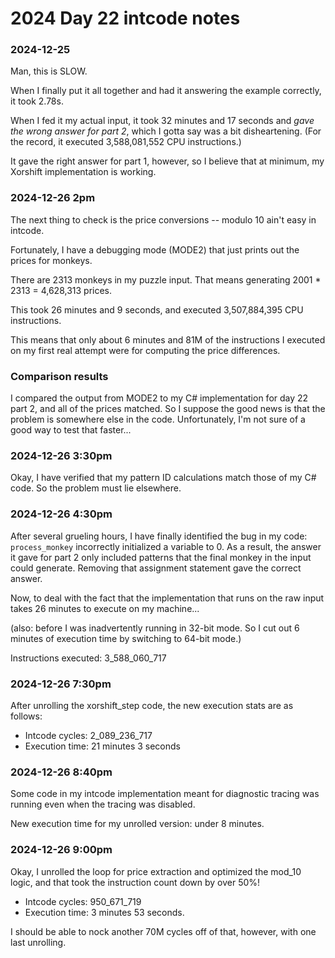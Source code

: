 # 2024 Day 22 intcode notes

### 2024-12-25

Man, this is SLOW.

When I finally put it all together and had it answering the example correctly, it took 2.78s.

When I fed it my actual input, it took 32 minutes and 17 seconds and _gave the wrong answer for part 2_, which I gotta say was a bit disheartening.  (For the record, it executed 3,588,081,552 CPU instructions.)

It gave the right answer for part 1, however, so I believe that at minimum, my Xorshift implementation is working.

### 2024-12-26 2pm

The next thing to check is the price conversions -- modulo 10 ain't easy in intcode.

Fortunately, I have a debugging mode (MODE2) that just prints out the prices for monkeys.

There are 2313 monkeys in my puzzle input.  That means generating 2001 \* 2313 = 4,628,313 prices.

This took 26 minutes and 9 seconds, and executed 3,507,884,395 CPU instructions.

This means that only about 6 minutes and 81M of the instructions I executed on my first real attempt were for computing the price differences.

### Comparison results

I compared the output from MODE2 to my C# implementation for day 22 part 2, and all of the prices matched.
So I suppose the good news is that the problem is somewhere else in the code.  Unfortunately, I'm not sure of a good way to test that faster...


### 2024-12-26 3:30pm

Okay, I have verified that my pattern ID calculations match those of my C# code.  So the problem must lie elsewhere.

### 2024-12-26 4:30pm

After several grueling hours, I have finally identified the bug in my code: `process_monkey` incorrectly initialized a variable
to 0.  As a result, the answer it gave for part 2 only included patterns that the final monkey in the input could generate.
Removing that assignment statement gave the correct answer.

Now, to deal with the fact that the implementation that runs on the raw input takes 26 minutes to execute on my machine...

(also: before I was inadvertently running in 32-bit mode.  So I cut out 6 minutes of execution time by switching to 64-bit mode.)

Instructions executed: 3_588_060_717

### 2024-12-26 7:30pm

After unrolling the xorshift_step code, the new execution stats are as follows:

- Intcode cycles: 2_089_236_717
- Execution time: 21 minutes 3 seconds

### 2024-12-26 8:40pm

Some code in my intcode implementation meant for diagnostic tracing was running even when the tracing was disabled.

New execution time for my unrolled version: under 8 minutes.

### 2024-12-26 9:00pm

Okay, I unrolled the loop for price extraction and optimized the mod_10 logic, and that took the instruction count down by over 50%!

- Intcode cycles: 950_671_719
- Execution time: 3 minutes 53 seconds.

I should be able to nock another 70M cycles off of that, however, with one last unrolling.



